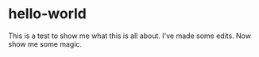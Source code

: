 # hello-world
This is a test to show me what this is all about. 
I've made some edits. Now show me some magic. 
